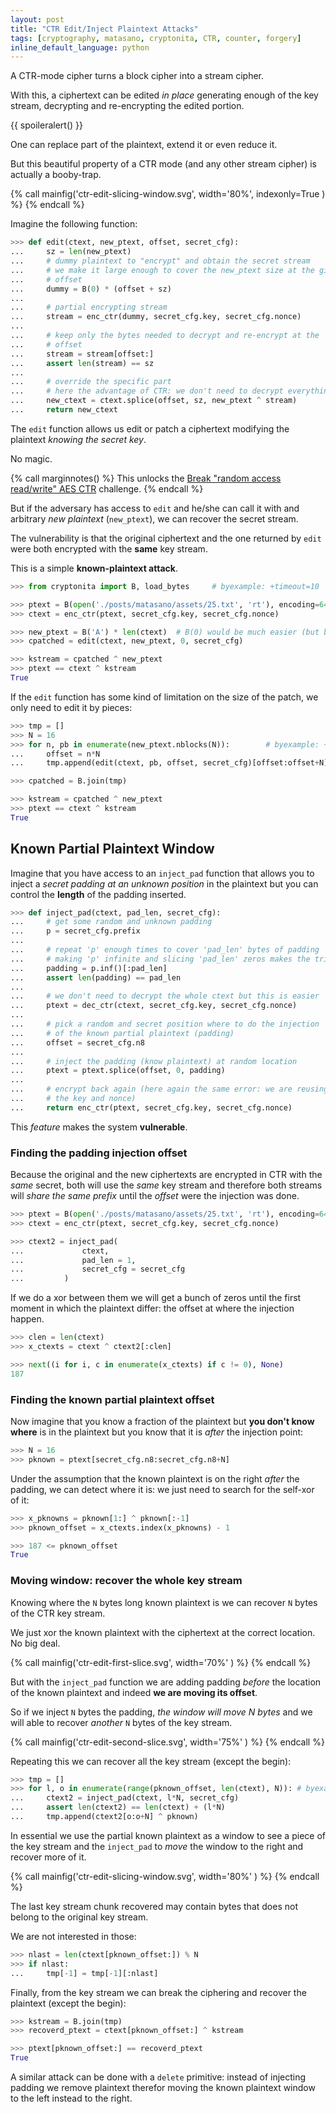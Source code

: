 ```yaml
---
layout: post
title: "CTR Edit/Inject Plaintext Attacks"
tags: [cryptography, matasano, cryptonita, CTR, counter, forgery]
inline_default_language: python
---
```


A CTR-mode cipher turns a block cipher into a stream cipher.

With this, a ciphertext can be edited *in place* generating
enough of the key stream, decrypting and re-encrypting the edited
portion.

{{ spoileralert() }}

One can replace part of the plaintext, extend it or even reduce it.

But this beautiful property of a CTR mode (and any other stream cipher)
is actually a booby-trap.

{% call	mainfig('ctr-edit-slicing-window.svg', width='80%', indexonly=True ) %}
{% endcall %}
<!--more-->

<!--
>>> import sys
>>> sys.path.append("./posts/matasano/assets")
>>> from challenge import generate_config, enc_ctr, dec_ctr # byexample: +timeout=10

>>> seed = 20190508
>>> secret_cfg = generate_config(random_state=seed)
-->

Imagine the following function:

```python
>>> def edit(ctext, new_ptext, offset, secret_cfg):
...     sz = len(new_ptext)
...     # dummy plaintext to "encrypt" and obtain the secret stream
...     # we make it large enough to cover the new_ptext size at the given
...     # offset
...     dummy = B(0) * (offset + sz)
...
...     # partial encrypting stream
...     stream = enc_ctr(dummy, secret_cfg.key, secret_cfg.nonce)
...
...     # keep only the bytes needed to decrypt and re-encrypt at the
...     # offset
...     stream = stream[offset:]
...     assert len(stream) == sz
...
...     # override the specific part
...     # here the advantage of CTR: we don't need to decrypt everything
...     new_ctext = ctext.splice(offset, sz, new_ptext ^ stream)
...     return new_ctext
```

The ``edit`` function allows us edit or patch a ciphertext modifying
the plaintext  *knowing the secret key*.

No magic.

{% call marginnotes() %}
This unlocks the
[Break "random access read/write" AES CTR](https://cryptopals.com/sets/4/challenges/25)
challenge. {% endcall %}

But if the adversary has access to `edit` and he/she can call it with
and arbitrary *new plaintext* (`new_ptext`), we can recover the secret
stream.

The vulnerability is that the original ciphertext and the one returned
by `edit` were both encrypted with the **same** key stream.

This is a simple **known-plaintext attack**.

```python
>>> from cryptonita import B, load_bytes     # byexample: +timeout=10

>>> ptext = B(open('./posts/matasano/assets/25.txt', 'rt'), encoding=64)
>>> ctext = enc_ctr(ptext, secret_cfg.key, secret_cfg.nonce)

>>> new_ptext = B('A') * len(ctext)  # B(0) would be much easier (but boring)
>>> cpatched = edit(ctext, new_ptext, 0, secret_cfg)

>>> kstream = cpatched ^ new_ptext
>>> ptext == ctext ^ kstream
True
```

If the ``edit`` function has some kind of limitation on the size of
the patch, we only need to edit it by pieces:

```python
>>> tmp = []
>>> N = 16
>>> for n, pb in enumerate(new_ptext.nblocks(N)):        # byexample: +timeout=10
...     offset = n*N
...     tmp.append(edit(ctext, pb, offset, secret_cfg)[offset:offset+N])

>>> cpatched = B.join(tmp)

>>> kstream = cpatched ^ new_ptext
>>> ptext == ctext ^ kstream
True
```

## Known Partial Plaintext Window

Imagine that you have access to an ``inject_pad`` function that allows
you to inject a *secret padding at an unknown position* in the plaintext
but you can control the **length** of the padding inserted.

```python
>>> def inject_pad(ctext, pad_len, secret_cfg):
...     # get some random and unknown padding
...     p = secret_cfg.prefix
...
...     # repeat 'p' enough times to cover 'pad_len' bytes of padding
...     # making 'p' infinite and slicing 'pad_len' zeros makes the trick
...     padding = p.inf()[:pad_len]
...     assert len(padding) == pad_len
...
...     # we don't need to decrypt the whole ctext but this is easier
...     ptext = dec_ctr(ctext, secret_cfg.key, secret_cfg.nonce)
...
...     # pick a random and secret position where to do the injection
...     # of the known partial plaintext (padding)
...     offset = secret_cfg.n8
...
...     # inject the padding (know plaintext) at random location
...     ptext = ptext.splice(offset, 0, padding)
...
...     # encrypt back again (here again the same error: we are reusing
...     # the key and nonce)
...     return enc_ctr(ptext, secret_cfg.key, secret_cfg.nonce)
```

This *feature* makes the system **vulnerable**.

### Finding the padding injection offset

Because the original and the new ciphertexts are encrypted in CTR
with the *same* secret, both will use the *same* key stream and
therefore
both streams will *share the same prefix* until the *offset* were the
injection was done.

```python
>>> ptext = B(open('./posts/matasano/assets/25.txt', 'rt'), encoding=64)
>>> ctext = enc_ctr(ptext, secret_cfg.key, secret_cfg.nonce)

>>> ctext2 = inject_pad(
...             ctext,
...             pad_len = 1,
...             secret_cfg = secret_cfg
...         )
```

If we do a xor between them we will get a bunch of zeros until the first
moment in which the plaintext differ: the offset at where the injection
happen.

```python
>>> clen = len(ctext)
>>> x_ctexts = ctext ^ ctext2[:clen]

>>> next((i for i, c in enumerate(x_ctexts) if c != 0), None)
187
```

### Finding the known partial plaintext offset

Now imagine that you know a fraction of the plaintext but
**you don't know where** is in the plaintext but you know
that it is *after* the injection point:

```python
>>> N = 16
>>> pknown = ptext[secret_cfg.n8:secret_cfg.n8+N]
```

Under the assumption that the known plaintext is on the right *after*
the padding, we can detect where it is: we just need to search
for the self-xor of it:

```python
>>> x_pknowns = pknown[1:] ^ pknown[:-1]
>>> pknown_offset = x_ctexts.index(x_pknowns) - 1

>>> 187 <= pknown_offset
True
```

### Moving window: recover the whole key stream

Knowing where the `N` bytes long known plaintext is we can recover
`N` bytes of the CTR key stream.

We just xor the known plaintext with the ciphertext at the correct
location. No big deal.

{% call	mainfig('ctr-edit-first-slice.svg', width='70%' ) %}
{% endcall %}

But with the `inject_pad` function we are adding padding *before*
the location of the known plaintext and indeed
**we are moving its offset**.

So if we inject `N` bytes the padding, *the window will move N bytes*
and we will able to recover *another* `N` bytes of the key stream.

{% call	mainfig('ctr-edit-second-slice.svg', width='75%' ) %}
{% endcall %}


Repeating this we can recover all the key stream (except the begin):

```python
>>> tmp = []
>>> for l, o in enumerate(range(pknown_offset, len(ctext), N)): # byexample: +timeout=10
...     ctext2 = inject_pad(ctext, l*N, secret_cfg)
...     assert len(ctext2) == len(ctext) + (l*N)
...     tmp.append(ctext2[o:o+N] ^ pknown)
```

In essential we use the partial known plaintext as a window to see a
piece of the key stream and the ``inject_pad`` to *move* the window to the
right and recover more of it.

{% call	mainfig('ctr-edit-slicing-window.svg', width='80%' ) %}
{% endcall %}

The last key stream chunk recovered may contain bytes that does not belong
to the original key stream.

We are not interested in those:

```python
>>> nlast = len(ctext[pknown_offset:]) % N
>>> if nlast:
...     tmp[-1] = tmp[-1][:nlast]
```

Finally, from the key stream we can break the ciphering and recover
the plaintext (except the begin):

```python
>>> kstream = B.join(tmp)
>>> recoverd_ptext = ctext[pknown_offset:] ^ kstream

>>> ptext[pknown_offset:] == recoverd_ptext
True
```

A similar attack can be done with a ``delete`` primitive: instead of
injecting padding we remove plaintext therefor moving the known
plaintext window to the left instead to the right.

